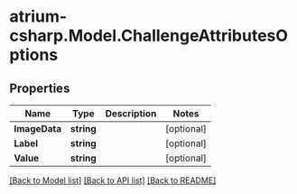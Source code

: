 # atrium-csharp.Model.ChallengeAttributesOptions
## Properties

Name | Type | Description | Notes
------------ | ------------- | ------------- | -------------
**ImageData** | **string** |  | [optional] 
**Label** | **string** |  | [optional] 
**Value** | **string** |  | [optional] 

[[Back to Model list]](../README.md#documentation-for-models) [[Back to API list]](../README.md#documentation-for-api-endpoints) [[Back to README]](../README.md)

